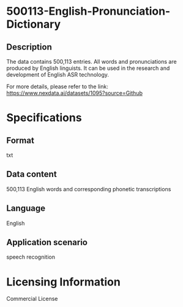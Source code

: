# 500113-English-Pronunciation-Dictionary

## Description
The data contains 500,113 entries. All words and pronunciations are produced by English linguists. It can be used in the research and development of English ASR technology.

For more details, please refer to the link: https://www.nexdata.ai/datasets/1095?source=Github

# Specifications
## Format
txt
## Data content
500,113 English words and corresponding phonetic transcriptions
## Language
English
## Application scenario
speech recognition

# Licensing Information
Commercial License
